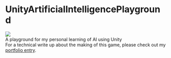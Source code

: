 # UnityArtificialIntelligencePlayground
<img src="https://i.gyazo.com/b4336dc0aba90edde8f4ef3b35fc9da5.gif"></img>
</br>
A playground for my personal learning of AI using Unity
</br>
For a technical write up about the making of this game, please check out my <a href="http://www.mhodgedev.com/portfolio-item/tanks-simple-finite-state-machine/">portfolio entry</a>.
